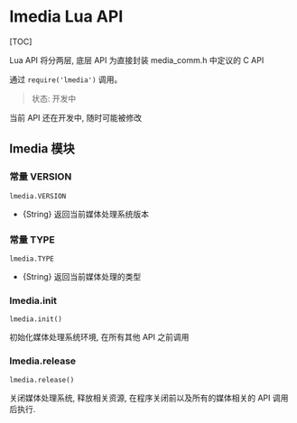 # lmedia Lua API

[TOC]

Lua API 将分两层, 底层 API 为直接封装 media_comm.h 中定议的 C API

通过 `require('lmedia')` 调用。

> 状态: 开发中

当前 API 还在开发中, 随时可能被修改

## lmedia 模块

### 常量 VERSION

    lmedia.VERSION

- {String} 返回当前媒体处理系统版本

### 常量 TYPE

    lmedia.TYPE

- {String} 返回当前媒体处理的类型


### lmedia.init

    lmedia.init()

初始化媒体处理系统环境, 在所有其他 API 之前调用


### lmedia.release

    lmedia.release()

关闭媒体处理系统, 释放相关资源, 在程序关闭前以及所有的媒体相关的 API 调用后执行.


